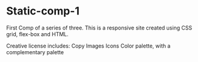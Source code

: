 # Static-comp-1
First Comp of a series of three. This is a responsive site created using CSS grid, flex-box and HTML. 

Creative license includes:
Copy
Images
Icons
Color palette, with a complementary palette

